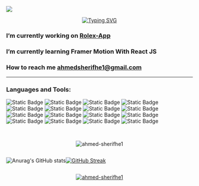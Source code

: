 <img src="https://mir-s3-cdn-cf.behance.net/project_modules/1400/81bb4b165684019.640b6038d133e.gif" align="center"/>
<div align="center">
  
<!--[![Typing SVG](https://readme-typing-svg.herokuapp.com?font=Roboto+Mono&weight=700&size=30&duration=3000&pause=1000&color=06AC38&center=true&vCenter=true&width=850&height=100&lines=Hi+%F0%9F%91%8B%2C+I'm+Ahmed+Sherif;A+passionate+Frontend+Developer+from+Egypt+%F0%9F%A7%91%E2%80%8D%F0%9F%92%BB)](https://git.io/typing-svg)
-->
[![Typing SVG](https://readme-typing-svg.herokuapp.com?font=Pixelify+Sans&weight=500&size=24&duration=3000&pause=1000&color=bc436b&center=true&vCenter=true&width=714&lines=Hi+%F0%9F%91%8B%2C+I'm+Ahmed+Sherif;A++passionate+Frontend+Developer+from+Egypt+%F0%9F%A7%91%E2%80%8D%F0%9F%92%BB)](https://git.io/typing-svg)
</div>
<!--<h1 align="center">Hi 👋, I'm Ahmed Sherif</h1>
<h2 align="center">A passionate frontend developer from Egypt 🧑‍💻</h2>-->
<!-- <img align="right" alt="coding" width="300" src="https://media2.giphy.com/media/v1.Y2lkPTc5MGI3NjExMjdzOHZuNnFlMmI2MmltOHk0aHIzNmZ0NjgweGZ5Njhia2QwdXBiMCZlcD12MV9pbnRlcm5hbF9naWZfYnlfaWQmY3Q9Zw/CrFLL3CnRpw5ddlBMm/giphy.webp"> -->

<!--p align="left"> <a href="https://twitter.com/ahmedsherifhe1" target="blank"><img src="https://img.shields.io/twitter/follow/ahmedsherifhe1?logo=twitter&style=for-the-badge" alt="ahmedsherifhe1" /></a> </p>-->

### I’m currently working on **<a href="mailTo:ahmedsherifhe1@gmail.com">Rolex-App</a>** ###

### I’m currently learning **Framer Motion With React JS** ###

### How to reach me **ahmedsherifhe1@gmail.com** ###


<hr>
<!--<h3 align="left">Connect with me:</h3>
<p align="left">
<a href="https://twitter.com/ahmedsherifhe1" target="blank"><img align="center" src="https://raw.githubusercontent.com/rahuldkjain/github-profile-readme-generator/master/src/images/icons/Social/twitter.svg" alt="ahmedsherifhe1" height="30" width="40" /></a>
<a href="https://fb.com/ahmed sherif" target="blank"><img align="center" src="https://raw.githubusercontent.com/rahuldkjain/github-profile-readme-generator/master/src/images/icons/Social/facebook.svg" alt="ahmed sherif" height="30" width="40" /></a>
<a href="https://instagram.com/ahhhmmeed_sheerif" target="blank"><img align="center" src="https://raw.githubusercontent.com/rahuldkjain/github-profile-readme-generator/master/src/images/icons/Social/instagram.svg" alt="ahhhmmeed_sheerif" height="30" width="40" /></a>
<a href="https://www.behance.net/ahmed sherif" target="blank"><img align="center" src="https://raw.githubusercontent.com/rahuldkjain/github-profile-readme-generator/master/src/images/icons/Social/behance.svg" alt="ahmed sherif" height="30" width="40" /></a>
</p>
<center>
 --> 
<h3 align="left">Languages and Tools:</h3>

![Static Badge](https://img.shields.io/badge/html5-CA4245?style=for-the-badge&logo=html5&logoColor=%23E34F26&labelColor=%23111&color=%23333&link=https%3A%2F%2Fwww.youtube.com%2Fwatch%3Fv%3D6QAELgirvjs%26list%3DPLDoPjvoNmBAw_t_XWUFbBX-c9MafPk9ji)
![Static Badge](https://img.shields.io/badge/css3-CA4245?style=for-the-badge&logo=css3&logoColor=%231572B6&labelColor=%23111&color=%23333&link=https%3A%2F%2Fwww.youtube.com%2Fwatch%3Fv%3DX1ulCwyhCVM%26list%3DPLDoPjvoNmBAzjsz06gkzlSrlev53MGIKe)
![Static Badge](https://img.shields.io/badge/bootstrap-CA4245?style=for-the-badge&logo=bootstrap&logoColor=%237952B3&labelColor=%23111&color=%23333)
![Static Badge](https://img.shields.io/badge/javascript-CA4245?style=for-the-badge&logo=javascript&logoColor=%23F7DF1E&labelColor=%23111&color=%23333&link=https%3A%2F%2Fwww.youtube.com%2Fwatch%3Fv%3DGM6dQBmc-Xg%26list%3DPLDoPjvoNmBAx3kiplQR_oeDqLDBUDYwVv)
![Static Badge](https://img.shields.io/badge/typescript-CA4245?style=for-the-badge&logo=typescript&logoColor=%233178C6&labelColor=%23111&color=%23333&link=https%3A%2F%2Fwww.youtube.com%2Fwatch%3Fv%3DyUndnE-2osg%26list%3DPLDoPjvoNmBAy532K9M_fjiAmrJ0gkCyLJ)
![Static Badge](https://img.shields.io/badge/sass-CA4245?style=for-the-badge&logo=sass&logoColor=%23CC6699&labelColor=%23111&color=%23333&link=https%3A%2F%2Fwww.youtube.com%2Fwatch%3Fv%3DDi_RlcpkpN4%26list%3DPLDoPjvoNmBAzlpyFHOaB3b-eubmF0TAV2)
![Static Badge](https://img.shields.io/badge/json-%23?style=for-the-badge&logo=json&logoColor=%23fff&labelColor=%23111111&color=%23333333&link=https%3A%2F%2Fwww.youtube.com%2Fwatch%3Fv%3DCLpmD7hxiBs%26list%3DPLDoPjvoNmBAwH_PyuEFjk3OvXflJJrDRQ)
![Static Badge](https://img.shields.io/badge/Tailwind%20CSS-CA4245?style=for-the-badge&logo=tailwindcss&logoColor=%2306B6D4&labelColor=%23111&color=%23333&link=https%3A%2F%2Fwww.youtube.com%2Fwatch%3Fv%3DFA1mXzhDMxM%26list%3DPLxbVBWjVdAEjmn2KbE1886vVkPv1Iu67J)
![Static Badge](https://img.shields.io/badge/REACT%20JS-CA4245?style=for-the-badge&logo=react&logoColor=%2361DAFB&labelColor=%23111&color=%23333&link=https%3A%2F%2Fwww.youtube.com%2Fwatch%3Fv%3Dp8nOfP2fw24%26list%3DPLQtNtS-WfRa9LbmD8ON7rWhn-AtKTGdkn)
![Static Badge](https://img.shields.io/badge/REACT%20ROUTER-%23?style=for-the-badge&logo=reactrouter&logoColor=%23CA4245&labelColor=%23111&color=%23333&link=https%3A%2F%2Fwww.youtube.com%2Fwatch%3Fv%3Dp8nOfP2fw24%26list%3DPLQtNtS-WfRa9LbmD8ON7rWhn-AtKTGdkn)
![Static Badge](https://img.shields.io/badge/Redux%20Toolkit-%23?style=for-the-badge&logo=redux&logoColor=%23764ABC&labelColor=%23111111&color=%23333333&link=https%3A%2F%2Fwww.youtube.com%2Fwatch%3Fv%3Dp8nOfP2fw24%26list%3DPLQtNtS-WfRa9LbmD8ON7rWhn-AtKTGdkn)
![Static Badge](https://img.shields.io/badge/react--bootstrap-CA4245?style=for-the-badge&logo=reactbootstrap&logoColor=%2341E0FD&labelColor=%23111&color=%23333)
![Static Badge](https://img.shields.io/badge/vercel-%23?style=for-the-badge&logo=vercel&logoColor=%23eee&labelColor=%23111&color=%23333)
![Static Badge](https://img.shields.io/badge/github%20pages-%23?style=for-the-badge&logo=github&logoColor=%23eee&labelColor=%23111&color=%23333)
![Static Badge](https://img.shields.io/badge/netlify-%23?style=for-the-badge&logo=netlify&logoColor=%2300C7B7&labelColor=%23111&color=%23333)
![Static Badge](https://img.shields.io/badge/framer%20motion-%23?style=for-the-badge&logo=framer&logoColor=%230055FF&labelColor=%23111&color=%23333)


<br>


<p align="center"><img align="center" src="https://github-readme-stats.vercel.app/api/top-langs?username=ahmed-sherifhe1&show_icons=true&locale=en&layout=compact" alt="ahmed-sherifhe1" /></p>

  

<div align="center" style="display:flex">
  
![Anurag's GitHub stats](https://github-readme-stats.vercel.app/api?username=Ahmed-sherifhe1&show_icons=true&theme=transparent&title_color=bc436b&text_color=bc436b&icon_color=bc436b&hide_border=true)


  
[![GitHub Streak](https://github-readme-streak-stats.herokuapp.com?user=Ahmed-sherifhe1&theme=transparent&hide_border=true&stroke=BC436B&ring=BC436B&fire=BC436B&currStreakNum=BC436B&sideNums=BC436B&excludeDaysLabel=BC436B&dates=BC436B&sideLabels=BC436B&currStreakLabel=BC436B)](https://git.io/streak-stats)

</div>
<!--<p align="left"> <img src="https://komarev.com/ghpvc/?username=ahmed-sherifhe1&label=Profile%20views&color=0e75b6&style=flat" alt="ahmed-sherifhe1" /> </p>-->

<p align="center"> <a href="https://github.com/ryo-ma/github-profile-trophy"><img src="https://github-profile-trophy.vercel.app/?username=ahmed-sherifhe1" alt="ahmed-sherifhe1" /></a> </p>

